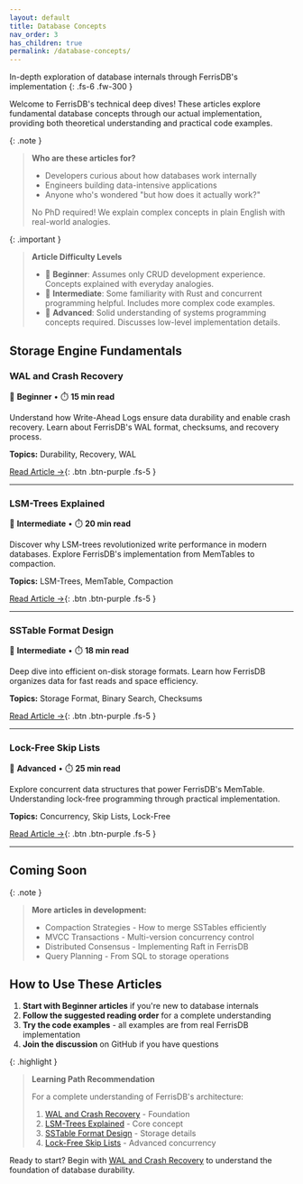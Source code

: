 ```yaml
---
layout: default
title: Database Concepts
nav_order: 3
has_children: true
permalink: /database-concepts/
---
```


In-depth exploration of database internals through FerrisDB's implementation
{: .fs-6 .fw-300 }

Welcome to FerrisDB's technical deep dives! These articles explore fundamental database concepts through our actual implementation, providing both theoretical understanding and practical code examples.

{: .note }

> **Who are these articles for?**
>
> - Developers curious about how databases work internally
> - Engineers building data-intensive applications
> - Anyone who's wondered "but how does it actually work?"
>
> No PhD required! We explain complex concepts in plain English with real-world analogies.

{: .important }

> **Article Difficulty Levels**
>
> - 📗 **Beginner**: Assumes only CRUD development experience. Concepts explained with everyday analogies.
> - 📙 **Intermediate**: Some familiarity with Rust and concurrent programming helpful. Includes more complex code examples.
> - 📕 **Advanced**: Solid understanding of systems programming concepts required. Discusses low-level implementation details.

## Storage Engine Fundamentals

### WAL and Crash Recovery

📗 **Beginner** • ⏱️ **15 min read**

Understand how Write-Ahead Logs ensure data durability and enable crash recovery. Learn about FerrisDB's WAL format, checksums, and recovery process.

**Topics:** Durability, Recovery, WAL

[Read Article →](/database-concepts/wal-crash-recovery/){: .btn .btn-purple .fs-5 }

---

### LSM-Trees Explained

📙 **Intermediate** • ⏱️ **20 min read**

Discover why LSM-trees revolutionized write performance in modern databases. Explore FerrisDB's implementation from MemTables to compaction.

**Topics:** LSM-Trees, MemTable, Compaction

[Read Article →](/database-concepts/lsm-trees/){: .btn .btn-purple .fs-5 }

---

### SSTable Format Design

📙 **Intermediate** • ⏱️ **18 min read**

Deep dive into efficient on-disk storage formats. Learn how FerrisDB organizes data for fast reads and space efficiency.

**Topics:** Storage Format, Binary Search, Checksums

[Read Article →](/database-concepts/sstable-design/){: .btn .btn-purple .fs-5 }

---

### Lock-Free Skip Lists

📕 **Advanced** • ⏱️ **25 min read**

Explore concurrent data structures that power FerrisDB's MemTable. Understanding lock-free programming through practical implementation.

**Topics:** Concurrency, Skip Lists, Lock-Free

[Read Article →](/database-concepts/concurrent-skip-list/){: .btn .btn-purple .fs-5 }

---

## Coming Soon

{: .note }

> **More articles in development:**
>
> - Compaction Strategies - How to merge SSTables efficiently
> - MVCC Transactions - Multi-version concurrency control
> - Distributed Consensus - Implementing Raft in FerrisDB
> - Query Planning - From SQL to storage operations

## How to Use These Articles

1. **Start with Beginner articles** if you're new to database internals
2. **Follow the suggested reading order** for a complete understanding
3. **Try the code examples** - all examples are from real FerrisDB implementation
4. **Join the discussion** on GitHub if you have questions

{: .highlight }

> **Learning Path Recommendation**
>
> For a complete understanding of FerrisDB's architecture:
>
> 1. [WAL and Crash Recovery](/database-concepts/wal-crash-recovery/) - Foundation
> 2. [LSM-Trees Explained](/database-concepts/lsm-trees/) - Core concept
> 3. [SSTable Format Design](/database-concepts/sstable-design/) - Storage details
> 4. [Lock-Free Skip Lists](/database-concepts/concurrent-skip-list/) - Advanced concurrency

Ready to start? Begin with [WAL and Crash Recovery](/database-concepts/wal-crash-recovery/) to understand the foundation of database durability.
